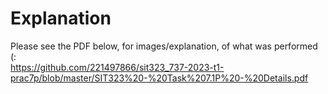# Explanation

Please see the PDF below, for images/explanation, of what was performed (: <br>
https://github.com/221497866/sit323_737-2023-t1-prac7p/blob/master/SIT323%20-%20Task%207.1P%20-%20Details.pdf

